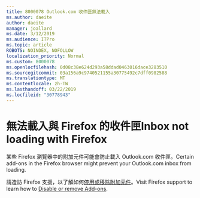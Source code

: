 ```yaml
---
title: 8000078 Outlook.com 收件匣無法載入
ms.author: daeite
author: daeite
manager: joallard
ms.date: 3/12/2019
ms.audience: ITPro
ms.topic: article
ROBOTS: NOINDEX, NOFOLLOW
localization_priority: Normal
ms.custom: 8000078
ms.openlocfilehash: 0d08c38e624d293a58ddad0463016dace3283510
ms.sourcegitcommit: 03a156a9c9740521155a30775492c7dff0982588
ms.translationtype: MT
ms.contentlocale: zh-TW
ms.lasthandoff: 03/22/2019
ms.locfileid: "30778943"
---
```

# <a name="inbox-not-loading-with-firefox"></a><span data-ttu-id="0f14c-102">無法載入與 Firefox 的收件匣</span><span class="sxs-lookup"><span data-stu-id="0f14c-102">Inbox not loading with Firefox</span></span>

<span data-ttu-id="0f14c-103">某些 Firefox 瀏覽器中的附加元件可能會防止載入 Outlook.com 收件匣。</span><span class="sxs-lookup"><span data-stu-id="0f14c-103">Certain add-ons in the Firefox browser might prevent your Outlook.com inbox from loading.</span></span>
  
<span data-ttu-id="0f14c-104">請造訪 Firefox 支援，以了解如何[停用或移除附加元件](https://support.mozilla.org/kb/disable-or-remove-add-ons)。</span><span class="sxs-lookup"><span data-stu-id="0f14c-104">Visit Firefox support to learn how to [Disable or remove Add-ons](https://support.mozilla.org/kb/disable-or-remove-add-ons).</span></span>

